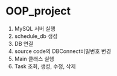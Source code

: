 # OOP_project

1. MySQL 서버 실행
2. schedule_db 생성
3. DB 연결
4. source code의 DBConnect비밀번호 변경
5. Main 클래스 실행
6. Task 조회, 생성, 수정, 삭제